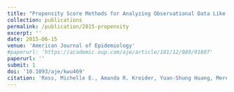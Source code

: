 ```yaml
---
title: "Propensity Score Methods for Analyzing Observational Data Like Randomized Experiments: Challenges and Solutions for Rare Outcomes and Exposures"
collection: publications
permalink: /publication/2015-propensity
excerpt: ''
date: 2015-06-15
venue: 'American Journal of Epidemiology'
#paperurl: 'https://academic.oup.com/aje/article/181/12/989/91807'
paperurl: ''
submit: 1
doi: '10.1093/aje/kwu469'
citation: 'Ross, Michelle E., Amanda R. Kreider, Yuan-Shung Huang, Meredith Matone, David M. Rubin, and A. Russell Localio. 2015. &quot;Propensity Score Methods for Analyzing Observational Data Like Randomized Experiments: Challenges and Solutions for Rare Outcomes and Exposures.&quot; <i>American Journal of Epidemiology</i> 181 (12): 989–95. https://doi.org/10.1093/aje/kwu469.'
---
```

